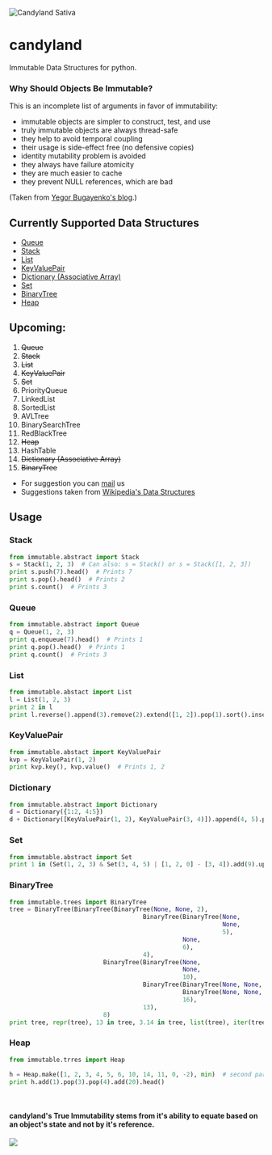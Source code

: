 ![Candyland Sativa](http://i.imgur.com/pznIBJe.png)


# candyland
Immutable Data Structures for python.

### Why Should Objects Be Immutable?
This is an incomplete list of arguments in favor of immutability:

* immutable objects are simpler to construct, test, and use
* truly immutable objects are always thread-safe
* they help to avoid temporal coupling
* their usage is side-effect free (no defensive copies)
* identity mutability problem is avoided
* they always have failure atomicity
* they are much easier to cache
* they prevent NULL references, which are bad

(Taken from [Yegor Bugayenko's blog](http://www.yegor256.com/2014/06/09/objects-should-be-immutable.html).)


## Currently Supported Data Structures
  - [Queue](https://en.wikipedia.org/wiki/Queue_(abstract_data_type))
  - [Stack](https://en.wikipedia.org/wiki/Stack_(abstract_data_type))
  - [List](https://en.wikipedia.org/wiki/List_(abstract_data_type))
  - [KeyValuePair](https://en.wikipedia.org/wiki/Attribute%E2%80%93value_pair)
  - [Dictionary (Associative Array)](https://en.wikipedia.org/wiki/Associative_array)
  - [Set](https://en.wikipedia.org/wiki/Set_(abstract_data_type))
  - [BinaryTree](https://en.wikipedia.org/wiki/Binary_tree)
  - [Heap](https://en.wikipedia.org/wiki/Heap_(data_structure))

## Upcoming:
  1. <strike> Queue </strike>
  2. <strike> Stack </strike>
  3. <strike> List </strike>
  4. <strike>KeyValuePair</strike>
  5. <strike>Set</strike>
  6. PriorityQueue
  7. LinkedList
  8. SortedList
  9. AVLTree
  10. BinarySearchTree
  11. RedBlackTree
  12. <strike>Heap</strike>
  13. HashTable
  14. <strike>Dictionary (Associative Array)</strike>
  15. <strike>BinaryTree</strike>

* For suggestion you can [mail](mailto:speakupness@gmail.com) us
* Suggestions taken from [Wikipedia's Data Structures](https://en.wikipedia.org/wiki/List_of_data_structures)

## Usage

### Stack
```python
from immutable.abstract import Stack
s = Stack(1, 2, 3)  # Can also: s = Stack() or s = Stack([1, 2, 3])
print s.push(7).head()  # Prints 7
print s.pop().head()  # Prints 2
print s.count()  # Prints 3
```

### Queue
```python
from immutable.abstract import Queue
q = Queue(1, 2, 3)
print q.enqueue(7).head()  # Prints 1
print q.pop().head()  # Prints 1
print q.count()  # Prints 3
```

### List
```python
from immutable.abstact import List
l = List(1, 2, 3)
print 2 in l 
print l.reverse().append(3).remove(2).extend([1, 2]).pop(1).sort().insert(1, 3).count(3)
```

### KeyValuePair
```python
from immutable.abstact import KeyValuePair
kvp = KeyValuePair(1, 2)
print kvp.key(), kvp.value()  # Prints 1, 2
```

### Dictionary
```python
from immutable.abstract import Dictionary
d = Dictionary({1:2, 4:5})
d + Dictionary([KeyValuePair(1, 2), KeyValuePair(3, 4)]).append(4, 5).pop(1) + Dictionary.from_keys([1, 2], 0)
```

### Set
```python
from immutable.abstract import Set
print 1 in (Set(1, 2, 3) & Set(3, 4, 5) | [1, 2, 0] - [3, 4]).add(9).update(List(3,3)).pop().remove(2)
```

### BinaryTree
```python
from immutable.trees import BinaryTree
tree = BinaryTree(BinaryTree(BinaryTree(None, None, 2),
                                     BinaryTree(BinaryTree(None,
                                                           None,
                                                           5),
                                                None,
                                                6),
                                     4),
                          BinaryTree(BinaryTree(None,
                                                None,
                                                10),
                                     BinaryTree(BinaryTree(None, None, 15),
                                                BinaryTree(None, None, 18),
                                                16),
                                     13),
                          8) 
print tree, repr(tree), 13 in tree, 3.14 in tree, list(tree), iter(tree), tree.add(1).add(2).remove(3).remove(4) 
```

### Heap
```python
from immutable.trres import Heap

h = Heap.make([1, 2, 3, 4, 5, 6, 10, 14, 11, 0, -2), min)  # second parameter is an optional comparator, default is max.
print h.add(1).pop(3).pop(4).add(20).head()
```

&nbsp;
&nbsp;
&nbsp;
&nbsp;
&nbsp;
####  candyland's True Immutability stems from it's ability to equate based on an object's state and not by it's reference.
![](http://i.imgur.com/rWlnEwy.png)
